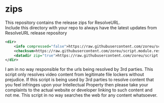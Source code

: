 # zips

This repository contains the release zips for ResolveURL.<br>
Include this directory with your repo to always have the latest updates from ResolveURL release repository

```xml
<dir>
    <info compressed="false">https://raw.githubusercontent.com/zoreu/script.module.resolveurl/repo/addons.xml</info>
    <checksum>https://raw.githubusercontent.com/zoreu/script.module.resolveurl/repo/addons.xml.md5</checksum>
    <datadir zip="true">https://raw.githubusercontent.com/zoreu/script.module.resolveurl/repo/zips/</datadir>
</dir>
```

I am in no way responsible for the urls being resolved by 3rd parties. This script only resolves video content from legitimate file lockers without prejudice. If this script is being used by 3rd parties to resolve content that you feel infringes upon your Intellectual Property then please take your complaints to the actual website or developer linking to such content and not me. This script in no way searches the web for any content whatsoever.
